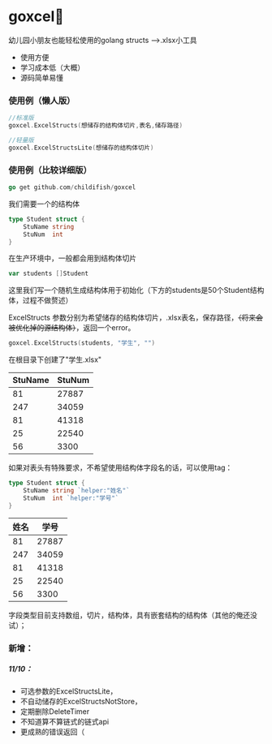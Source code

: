 # goxcel📑

幼儿园小朋友也能轻松使用的golang structs -->.xlsx小工具

- 使用方便
- 学习成本低（大概）
- 源码简单易懂

### 使用例（懒人版）

```go
//标准版
goxcel.ExcelStructs(想储存的结构体切片,表名,储存路径)

//轻量版
goxcel.ExcelStructsLite(想储存的结构体切片)
```

### 使用例（比较详细版）

```go
go get github.com/childifish/goxcel
```

我们需要一个的结构体

```go
type Student struct {
	StuName string
	StuNum  int
}
```

在生产环境中，一般都会用到结构体切片

```go
var students []Student
```

这里我们写一个随机生成结构体用于初始化（下方的students是50个Student结构体，过程不做赘述）

ExcelStructs 参数分别为希望储存的结构体切片，.xlsx表名，保存路径，~~（将来会被优化掉的源结构体）~~，返回一个error。

```go
goxcel.ExcelStructs(students, "学生", "")
```

在根目录下创建了"学生.xlsx"

| StuName | StuNum |
| ------- | ------ |
| 81      | 27887  |
| 247     | 34059  |
| 81      | 41318  |
| 25      | 22540  |
| 56      | 3300   |

如果对表头有特殊要求，不希望使用结构体字段名的话，可以使用tag：

```go
type Student struct {
	StuName string `helper:"姓名"`
    StuNum  int `helper:"学号"`
}
```

| 姓名 | 学号  |
| ---- | ----- |
| 81   | 27887 |
| 247  | 34059 |
| 81   | 41318 |
| 25   | 22540 |
| 56   | 3300  |

字段类型目前支持数组，切片，结构体，具有嵌套结构的结构体（其他的俺还没试）；

### 新增：

##### 11/10：

- 可选参数的ExcelStructsLite，
- 不自动储存的ExcelStructsNotStore，
- 定期删除DeleteTimer
- 不知道算不算链式的链式api
- 更成熟的错误返回（